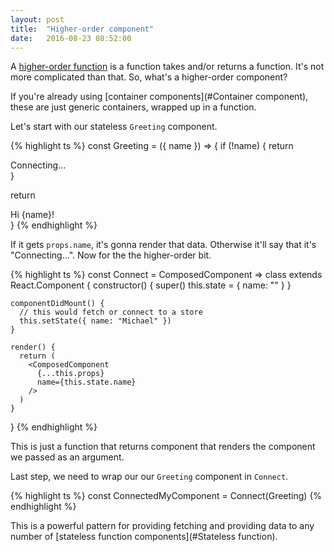 ```yaml
---
layout: post
title:  "Higher-order component"
date:   2016-08-23 08:52:00
---
```


A [higher-order function](https://en.wikipedia.org/wiki/Higher-order_function) is a function takes and/or returns a function. It's not more complicated than that. So, what's a higher-order component?

If you're already using [container components](#Container component), these are just generic containers, wrapped up in a function.

Let's start with our stateless `Greeting` component.

{% highlight ts %}
const Greeting = ({ name }) => {
  if (!name) { return <div>Connecting...</div> }

  return <div>Hi {name}!</div>
}
{% endhighlight %}

If it gets `props.name`, it's gonna render that data. Otherwise it'll say that it's "Connecting...". Now for the the higher-order bit.

{% highlight ts %}
const Connect = ComposedComponent =>
  class extends React.Component {
    constructor() {
      super()
      this.state = { name: "" }
    }

    componentDidMount() {
      // this would fetch or connect to a store
      this.setState({ name: "Michael" })
    }

    render() {
      return (
        <ComposedComponent
          {...this.props}
          name={this.state.name}
        />
      )
    }
  }
{% endhighlight %}

This is just a function that returns component that renders the component we passed as an argument.

Last step, we need to wrap our our `Greeting` component in `Connect`.

{% highlight ts %}
const ConnectedMyComponent = Connect(Greeting)
{% endhighlight %}

This is a powerful pattern for providing fetching and providing data to any number of [stateless function components](#Stateless function).
